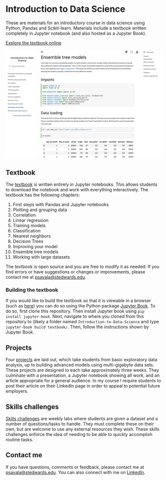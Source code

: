 # Introduction to Data Science

These are materials for an introductory course in data science using Python, Pandas and Scikit-learn. Materials include a textbook written completely in Jupyter notebook (and also hosted as a Jupyter Book).

[Explore the textbook online](https://paulsavala.github.io/Introduction-to-Data-Science/ch_01.html)

[![Textbook image](textbook_example.png)](https://paulsavala.github.io/Introduction-to-Data-Science/ch_01.html)

## Textbook

The [textbook](https://github.com/paulsavala/Introduction-to-Data-Science/tree/main/textbook) is written entirely in Jupyter notebooks. This allows students to download the notebook and work with everything interactively. The textbook has the following chapters:
1. First steps with Pandas and Jupyter notebooks
2. Plotting and grouping data
3. Correlation
4. Linear regression
5. Training models
6. Classification
7. Nearest neighbors
8. Decision Trees
9. Improving your model
10. Ensemble tree models
11. Working with large datasets

The textbook is open source and you are free to modify it as needed. If you find errors or have suggestions or changes or improvements, please contact me at psavala@stedwards.edu.

### Building the textbook

If you would like to build the textbook so that it is viewable in a browser (such as [here](https://paulsavala.github.io/Introduction-to-Data-Science/ch_01.html)) you can do so using the Python package [Jupyter Book](https://jupyterbook.org/intro.html). To do so, first clone this repository. Then install Jupyter book using `pip install jupyter-book`. Next, navigate to where you cloned from this repository to (likely a folder named `Introduction-to-Data-Science` and type `jupyter-book build textbook/`. Then, follow the instructions shown by Jupyter Book.

## Projects

Four [projects](https://github.com/paulsavala/Introduction-to-Data-Science/tree/main/projects) are laid out, which take students from basic exploratory data analysis, up to building advanced models using multi-gigabyte data sets. These projects are designed to each take approximately three weeks. They culminate with a presentation, a Jupyter notebook showing all work, and an article appropriate for a general audience. In my course I require students to post their article on their LinkedIn page in order to appeal to potential future employers.

## Skills challenges

[Skills challenges](https://github.com/paulsavala/Introduction-to-Data-Science/tree/main/skills_challenge) are weekly labs where students are given a dataset and a number of questions/tasks to handle. They must complete these on their own, but are welcome to use any external resources they wish. These skills challenges enforce the idea of needing to be able to quickly accomplish routine tasks.

## Contact me

If you have questions, comments or feedback, please contact me at psavala@stedwards.edu. You can also connect with me on [LinkedIn](https://www.linkedin.com/in/paul-savala-ph-d-61153193/).

